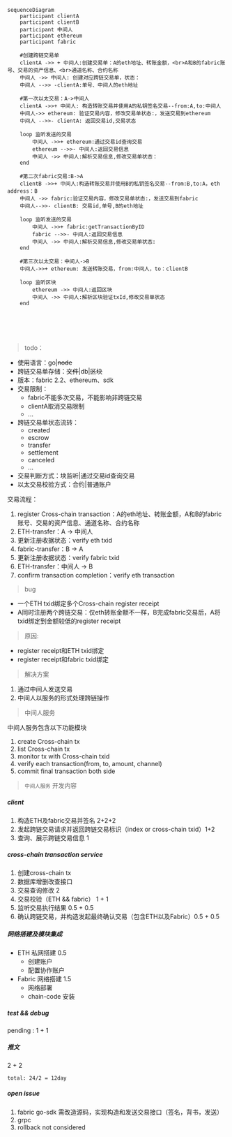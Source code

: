 ```mermaid
sequenceDiagram
	participant clientA
	participant clientB
	participant 中间人
	participant ethereum
	participant fabric
	
	#创建跨链交易单
	clientA ->> + 中间人:创建交易单：A的eth地址、转账金额，<br>A和B的fabric账号、交易的资产信息、<br>通道名称、合约名称
	中间人 ->> 中间人: 创建对应跨链交易单，状态：
	中间人 -->> -clientA:单号、中间人的eth地址
	
	#第一次以太交易：A->中间人
	clientA ->>+ 中间人: 构造转账交易并使用A的私钥签名交易--from:A,to:中间人
	中间人->> ethereum: 验证交易内容，修改交易单状态:，发送交易到ethereum
	中间人 -->>- clientA: 返回交易id,交易状态
	
	loop 监听发送的交易
		中间人 ->>+ ethereum:通过交易id查询交易
		ethereum -->>- 中间人:返回交易信息
		中间人 ->> 中间人:解析交易信息,修改交易单状态：
	end
	
	#第二次fabric交易:B->A
	clientB ->>+ 中间人:构造转账交易并使用B的私钥签名交易--from:B,to:A，eth address：B
	中间人 ->> fabric:验证交易内容，修改交易单状态:，发送交易到fabric
	中间人-->>- clientB: 交易id,单号,B的eth地址
	
	loop 监听发送的交易
		中间人 ->>+ fabric:getTransactionByID
		fabric -->>- 中间人:返回交易信息
		中间人 ->> 中间人:解析交易信息,修改交易单状态:
	end
	
	#第三次以太交易：中间人->B
	中间人->>+ ethereum: 发送转账交易，from:中间人，to：clientB
	
	loop 监听区块
		ethereum ->> 中间人:返回区块
		中间人 ->> 中间人:解析区块验证txId,修改交易单状态
	end
	
	
	
	
	
```

> todo：

- 使用语言：go|~~node~~
- 跨链交易单存储：~~文件~~|db|~~区块~~
- 版本：fabric 2.2、ethereum、sdk
- 交易限制：
  - fabric不能多次交易，不能影响非跨链交易
  - clientA取消交易限制
  - ...
- 跨链交易单状态流转：
  - created
  - escrow
  - transfer
  - settlement
  - canceled
  - ...
- 交易判断方式：块监听|通过交易id查询交易
- 以太交易校验方式：合约|普通账户







交易流程：

1.  register  Cross-chain transaction：A的eth地址、转账金额，A和B的fabric账号、交易的资产信息、通道名称、合约名称
2.  ETH-transfer：A -> 中间人
3. 更新注册收据状态：verify eth txid
4.  fabric-transfer：B -> A
5.  更新注册收据状态：verify fabric txid
6.  ETH-transfer：中间人 -> B
7.  confirm transaction completion：verify eth transaction 



> bug

- 一个ETH txid绑定多个Cross-chain register  receipt
- A同时注册两个跨链交易：仅eth转账金额不一样，B完成fabric交易后，A将txid绑定到金额较低的register  receipt



> 原因:

- register  receipt和ETH txid绑定
- register  receipt和fabric txid绑定



> 解决方案

1. 通过中间人发送交易
2. 中间人以服务的形式处理跨链操作

> 中间人服务        

中间人服务包含以下功能模块
1. create Cross-chain tx
2. list Cross-chain tx
3. monitor tx with Cross-chain txid
4. verify each transaction(from, to, amount, channel)
5. commit final transaction both side

> ```中间人服务``` 开发内容

##### client

1. 构造ETH及fabric交易并签名   2+2+2 
2. 发起跨链交易请求并返回跨链交易标识（index or cross-chain txid）1+2
3. 查询、展示跨链交易信息 1


##### cross-chain transaction service

1. 创建cross-chain tx  
2. 数据库增删改查接口
3. 交易查询修改  2
4. 交易校验（ETH && fabric） 1 + 1
5. 监听交易执行结果 0.5 + 0.5
6. 确认跨链交易，并构造发起最终确认交易（包含ETH以及Fabric）0.5 + 0.5


##### 网络搭建及模块集成

* ETH 私网搭建 0.5
    * 创建账户 
    * 配置协作账户
* Fabric 网络搭建 1.5
    * 网络部署
    * chain-code 安装
    
    
##### test && debug
 
 pending : 1 + 1  

##### 推文

2 + 2 

``` total: 24/2 = 12day ```

##### open issue

1. fabric go-sdk 需改造源码，实现构造和发送交易接口（签名，背书，发送）
2. grpc
3. rollback not considered